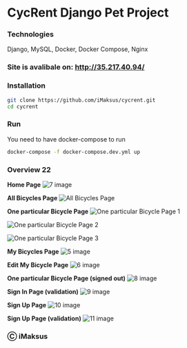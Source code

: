 # CycRent Django Pet Project

### Technologies

Django, MySQL, Docker, Docker Compose, Nginx

### Site is avalibale on: http://35.217.40.94/

### Installation
```sh
git clone https://github.com/iMaksus/cycrent.git
cd cycrent
```

### Run
You need to have docker-compose to run
```sh
docker-compose -f docker-compose.dev.yml up
```

### Overview 22

**Home Page**
![7 image](https://github.com/iMaksus/ISP-053504-2022-Lab3-4/blob/main/images-github/7.png?raw=true)

**All Bicycles Page**
![All Bicycles Page](https://github.com/iMaksus/ISP-053504-2022-Lab3-4/blob/main/images-github/1.png?raw=true)

**One particular Bicycle Page**
![One particular Bicycle Page 1](https://github.com/iMaksus/ISP-053504-2022-Lab3-4/blob/main/images-github/2.png?raw=true)

![One particular Bicycle Page 2](https://github.com/iMaksus/ISP-053504-2022-Lab3-4/blob/main/images-github/3.png?raw=true)

![One particular Bicycle Page 3](https://github.com/iMaksus/ISP-053504-2022-Lab3-4/blob/main/images-github/4.png?raw=true)

**My Bicycles Page**
![5 image](https://github.com/iMaksus/ISP-053504-2022-Lab3-4/blob/main/images-github/5.png?raw=true)

**Edit My Bicycle Page**
![6 image](https://github.com/iMaksus/ISP-053504-2022-Lab3-4/blob/main/images-github/6.png?raw=true)

**One particular Bicycle Page (signed out)**
![8 image](https://github.com/iMaksus/ISP-053504-2022-Lab3-4/blob/main/images-github/8.png?raw=true)

**Sign In Page (validation)**
![9 image](https://github.com/iMaksus/ISP-053504-2022-Lab3-4/blob/main/images-github/9.png?raw=true)

**Sign Up Page**
![10 image](https://github.com/iMaksus/ISP-053504-2022-Lab3-4/blob/main/images-github/10.png?raw=true)

**Sign Up Page (validation)**
![11 image](https://github.com/iMaksus/ISP-053504-2022-Lab3-4/blob/main/images-github/11.png?raw=true)

### Ⓒ iMaksus
